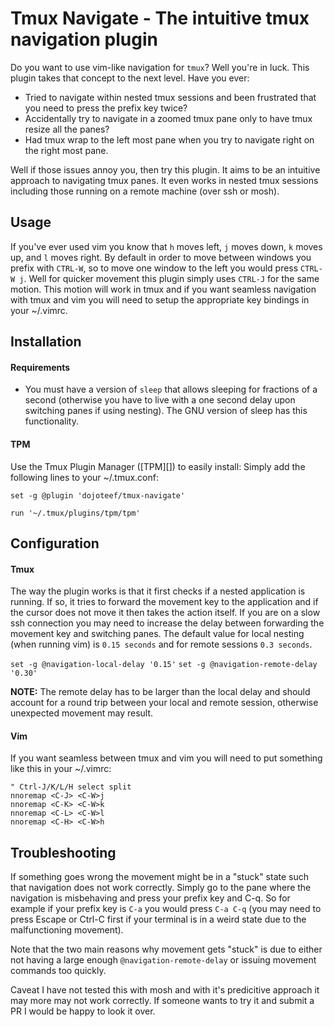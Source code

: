 Tmux Navigate - The intuitive tmux navigation plugin
==================

Do you want to use vim-like navigation for `tmux`? Well you're in luck. This
plugin takes that concept to the next level. Have you ever:

- Tried to navigate within nested tmux sessions and been frustrated that you
  need to press the prefix key twice? 
- Accidentally try to navigate in a zoomed tmux pane only to have tmux resize
  all the panes?
- Had tmux wrap to the left most pane when you try to navigate right on the
  right most pane.

Well if those issues annoy you, then try this plugin. It aims to be an
intuitive approach to navigating tmux panes. It even works in nested tmux
sessions including those running on a remote machine (over ssh or mosh).

Usage
-----

If you've ever used vim you know that `h` moves left, `j` moves down, `k` moves
up, and `l` moves right. By default in order to move between windows you prefix
with `CTRL-W`, so to move one window to the left you would press `CTRL-W j`.
Well for quicker movement this plugin simply uses `CTRL-J` for the same motion.
This motion will work in tmux and if you want seamless navigation with tmux and
vim you will need to setup the appropriate key bindings in your ~/.vimrc.

Installation
------------

#### Requirements

- You must have a version of `sleep` that allows sleeping for fractions of a
  second (otherwise you have to live with a one second delay upon switching
  panes if using nesting). The GNU version of sleep has this functionality.

#### TPM

Use the Tmux Plugin Manager ([TPM][]) to easily install:
Simply add the following lines to your ~/.tmux.conf:

``` tmux
set -g @plugin 'dojoteef/tmux-navigate'

run '~/.tmux/plugins/tpm/tpm'
```

Configuration
-------------

#### Tmux

The way the plugin works is that it first checks if a nested application is
running. If so, it tries to forward the movement key to the application
and if the cursor does not move it then takes the action itself. If you are on
a slow ssh connection you may need to increase the delay between forwarding the
movement key and switching panes. The default value for local nesting (when
running vim) is `0.15 seconds` and for remote sessions `0.3 seconds`.

`set -g @navigation-local-delay '0.15'`
`set -g @navigation-remote-delay '0.30'`

**NOTE:** The remote delay has to be larger than the local delay and should
account for a round trip between your local and remote session, otherwise
unexpected movement may result.

#### Vim

If you want seamless between tmux and vim you will need to put something like
this in your ~/.vimrc:

``` vim
" Ctrl-J/K/L/H select split
nnoremap <C-J> <C-W>j
nnoremap <C-K> <C-W>k
nnoremap <C-L> <C-W>l
nnoremap <C-H> <C-W>h
```

Troubleshooting
-------------

If something goes wrong the movement might be in a "stuck" state such that
navigation does not work correctly. Simply go to the pane where the navigation
is misbehaving and press your prefix key and C-q. So for example if your prefix
key is `C-a` you would press `C-a C-q` (you may need to press Escape or Ctrl-C
first if your terminal is in a weird state due to the malfunctioning movement).

Note that the two main reasons why movement gets "stuck" is due to either not
having a large enough `@navigation-remote-delay` or issuing movement commands
too quickly.

Caveat I have not tested this with mosh and with it's predicitive approach it
may more may not work correctly. If someone wants to try it and submit a PR I
would be happy to look it over.
